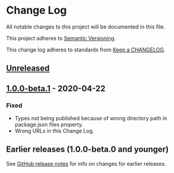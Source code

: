 # Change Log

All notable changes to this project will be documented in this file.

This project adheres to [Semantic Versioning](https://semver.org).

This change log adheres to standards from [Keep a CHANGELOG](https://keepachangelog.com).

## [Unreleased]

## [1.0.0-beta.1] - 2020-04-22

### Fixed
- Types not being published because of wrong directory path in package.json files property.
- Wrong URLs in this Change Log.

## Earlier releases (1.0.0-beta.0 and younger)
See [GitHub release notes](https://github.com/codistica/codistica-js/releases?after=@codistica/scriptfiber@1.0.0-beta.1)
for info on changes for earlier releases.

[Unreleased]: https://github.com/codistica/codistica-js/compare/@codistica/scriptfiber@1.0.0-beta.1...HEAD
[1.0.0-beta.1]: https://github.com/codistica/codistica-js/compare/@codistica/scriptfiber@1.0.0-beta.0...@codistica/scriptfiber@1.0.0-beta.1
